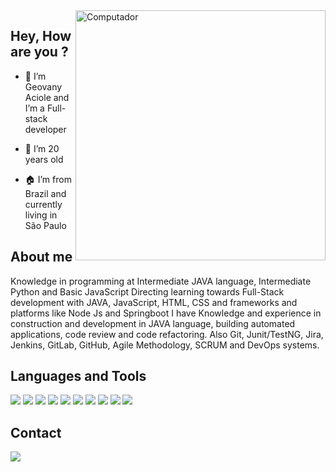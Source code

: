 <img src="https://raw.githubusercontent.com/MicaelliMedeiros/micaellimedeiros/master/image/computer-illustration.png" min-width="400px" max-width="400px" width="400px" align="right" alt="Computador">

## Hey, How are you ?


- 👋 I’m Geovany Aciole and I’m a Full-stack developer

- 🌱 I’m 20 years old

- 🏠 I’m from Brazil and currently living in São Paulo


## About me


Knowledge in programming at Intermediate JAVA language, Intermediate Python and Basic JavaScript
Directing learning towards Full-Stack development with JAVA, JavaScript, HTML, CSS and frameworks and platforms like Node Js and Springboot
I have Knowledge and experience in construction and development in JAVA language, building automated applications, code review and code refactoring.
Also Git, Junit/TestNG, Jira, Jenkins, GitLab, GitHub, Agile Methodology, SCRUM and DevOps systems.





## Languages and Tools

<p align="left">
  <a href="#" alt="Java">
  <img src="https://img.shields.io/badge/Java-ED8B00?style=for-the-badge&logo=java&logoColor=white" /></a>
  
  <a href="#" alt="Python">
  <img src="https://img.shields.io/badge/Python-3776AB?style=for-the-badge&logo=python&logoColor=white" /></a>
  
  <a href="#" alt="JavaScript">
  <img src="https://img.shields.io/badge/JavaScript-323330?style=for-the-badge&logo=javascript&logoColor=F7DF1E" /></a>
  
  <a href="#" alt="Node.Js">
  <img src="https://img.shields.io/badge/Node.js-339933?style=for-the-badge&logo=nodedotjs&logoColor=white" /></a>
  
  <a href="#" alt="HTML5">
  <img src="https://img.shields.io/badge/HTML5-E34F26?style=for-the-badge&logo=html5&logoColor=white" /></a>
  
  <a href="#" alt="CSS3">
  <img src="https://img.shields.io/badge/CSS3-1572B6?style=for-the-badge&logo=css3&logoColor=white" /></a>
  
  <a href="#" alt="Springboot">
  <img src="https://img.shields.io/badge/Spring_Boot-F2F4F9?style=for-the-badge&logo=spring-boot" /></a>

  <a href="#" alt="NPM">
  <img src="https://img.shields.io/badge/npm-CB3837?style=for-the-badge&logo=npm&logoColor=white" /></a>
  
  <a href="#" alt="Prisma">
  <img src="https://img.shields.io/badge/prisma-1B222D?style=for-the-badge&logo=prisma&logoColor=white" /></a>
  
  <a href="#" alt="Postman">
  <img src="https://img.shields.io/badge/Postman-FF6C37?style=for-the-badge&logo=Postman&logoColor=white" /></a>
 
</p>

## Contact

<a href="https://www.linkedin.com/in/geovany-aciole-125231188/" alt="Linkedin">
  <img src="https://img.shields.io/badge/-Linkedin-0e76a8?style=flat-square&logo=Linkedin&logoColor=white&link=https://www.linkedin.com/in/geovany-aciole-125231188/" /></a>
